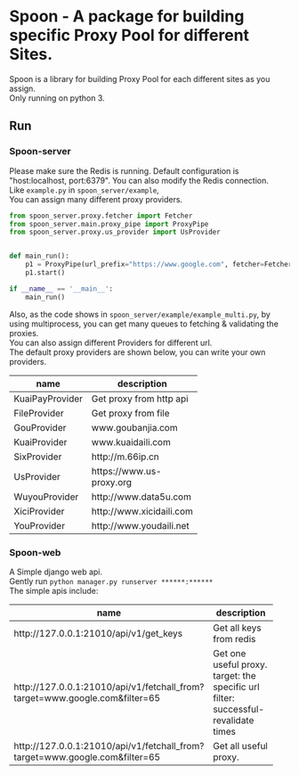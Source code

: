 # Spoon - A package for building specific Proxy Pool for different Sites.
Spoon is a library for building Proxy Pool for each different sites as you assign.      
Only running on python 3.

## Run

### Spoon-server
Please make sure the Redis is running. Default configuration is "host:localhost, port:6379". You can also modify the Redis connection.      
Like `example.py` in `spoon_server/example`,      
You can assign many different proxy providers.
```python
from spoon_server.proxy.fetcher import Fetcher
from spoon_server.main.proxy_pipe import ProxyPipe
from spoon_server.proxy.us_provider import UsProvider


def main_run():
    p1 = ProxyPipe(url_prefix="https://www.google.com", fetcher=Fetcher(use_default=False)).set_fetcher([UsProvider()])
    p1.start()

if __name__ == '__main__':
    main_run()
```
Also, as the code shows in `spoon_server/example/example_multi.py`, by using multiprocess, you can get many queues to fetching & validating the proxies.       
You can also assign different Providers for different url.      
The default proxy providers are shown below, you can write your own providers.             
<table class="table table-bordered table-striped">
    <thead>
    <tr>
        <th style="width: 100px;">name</th>
        <th style="width: 100px;">description</th>
    </tr>
    </thead>
    <tbody>
        <tr>
          <td>KuaiPayProvider</td>
          <td>Get proxy from http api</td>
        </tr>
        <tr>
          <td>FileProvider</td>
          <td>Get proxy from file</td>
        </tr>
        <tr>
          <td>GouProvider</td>
          <td>www.goubanjia.com</td>
        </tr>
        <tr>
          <td>KuaiProvider</td>
          <td>www.kuaidaili.com</td>
        </tr>
        <tr>
          <td>SixProvider</td>
          <td>http://m.66ip.cn</td>
        </tr>
        <tr>
          <td>UsProvider</td>
          <td>https://www.us-proxy.org</td>
        </tr>
        <tr>
          <td>WuyouProvider</td>
          <td>http://www.data5u.com</td>
        </tr>
        <tr>
          <td>XiciProvider</td>
          <td>http://www.xicidaili.com</td>
        </tr>
        <tr>
          <td>YouProvider</td>
          <td>http://www.youdaili.net</td>
        </tr>
    </tbody>
</table>

### Spoon-web
A Simple django web api.          
Gently run `python manager.py runserver ******:******`      
The simple apis include:
<table class="table table-bordered table-striped">
    <thead>
    <tr>
        <th style="width: 100px;">name</th>
        <th style="width: 100px;">description</th>
    </tr>
    </thead>
    <tbody>
        <tr>
          <td>http://127.0.0.1:21010/api/v1/get_keys</td>
          <td>Get all keys from redis</td>
        </tr>
        <tr>
          <td>http://127.0.0.1:21010/api/v1/fetchall_from?target=www.google.com&filter=65</td>
          <td>Get one useful proxy. <br>target: the specific url<br> filter: successful-revalidate times</td>
        </tr>
        <tr>
          <td>http://127.0.0.1:21010/api/v1/fetchall_from?target=www.google.com&filter=65</td>
          <td>Get all useful proxy.</td>
        </tr>
    </tbody>
</table>

